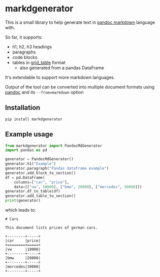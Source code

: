 markdgenerator
==============
This is a small library to help generate text in [pandoc markdown](https://pandoc.org/MANUAL.html#pandocs-markdown) language with.

So far, it supports:
* h1, h2, h3 headings
* paragraphs
* code blocks
* tables in [grid_table](https://pandoc.org/MANUAL.html#tables) format
    * also generated from a pandas DataFrame

It's extendable to support more markdown languages.

Output of the tool can be converted into multiple document formats using [pandoc](https://pandoc.org/) and its `--from=markdown` option


Installation
------------
`pip install markdgenerator`

Example usage
-------------
```python
from markdgenerator import PandocMdGenerator
import pandas as pd

generator = PandocMdGenerator()
generator.h1("Example")
generator.paragraph("Pandas dataframe example")
generator.add_block_to_section()
df = pd.DataFrame(
    columns=["car", "price"],
    data=[["vw", 10000], ["bmw", 20000], ["mercedes", 30000]])
generator.df_to_table(df)
generator.add_table_to_section()
print(generator)
```

which leads to:

```
# Cars

This document lists prices of german cars.

+--------+-----+
|car     |price|
+========+=====+
|vw      |10000|
+--------+-----+
|bmw     |20000|
+--------+-----+
|mercedes|30000|
+--------+-----+
```

